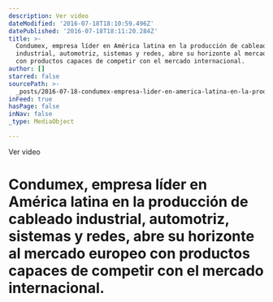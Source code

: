 ```yaml
---
description: Ver video
dateModified: '2016-07-18T18:10:59.496Z'
datePublished: '2016-07-18T18:11:20.284Z'
title: >-
  Condumex, empresa líder en América latina en la producción de cableado
  industrial, automotriz, sistemas y redes, abre su horizonte al mercado europeo
  con productos capaces de competir con el mercado internacional.
author: []
starred: false
sourcePath: >-
  _posts/2016-07-18-condumex-empresa-lider-en-america-latina-en-la-produccion-d.md
inFeed: true
hasPage: false
inNav: false
_type: MediaObject

---
```

Ver video

# Condumex, empresa líder en América latina en la producción de cableado industrial, automotriz, sistemas y redes, abre su horizonte al mercado europeo con productos capaces de competir con el mercado internacional.